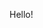Hello!

<!---
Sprittoo/Sprittoo is a ✨ special ✨ repository because its `README.md` (this file) appears on your GitHub profile.
You can click the Preview link to take a look at your changes.
--->
